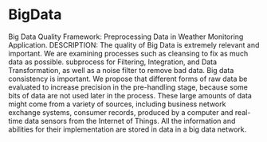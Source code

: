 # BigData
Big Data Quality Framework: Preprocessing Data in Weather Monitoring Application.
DESCRIPTION: The quality of Big Data is extremely relevant and important. We are examining processes such as
cleansing to fix as much data as possible. subprocess for Filtering, Integration, and Data Transformation, as well as a
noise filter to remove bad data. Big data consistency is important. We propose that different forms of raw data be
evaluated to increase precision in the pre-handling stage, because some bits of data are not used later in the process.
These large amounts of data might come from a variety of sources, including business network exchange systems,
consumer records, produced by a computer and real-time data sensors from the Internet of Things. All the information
and abilities for their implementation are stored in data in a big data network.
